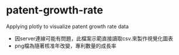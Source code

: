 # patent-growth-rate
Applying plotly to visualize patent growth rate data

- 因server連線可能有問題，此檔案示範直接讀取csv.來製作視覺化圖表
- png檔為隨著核准年改變，專利數量的成長率
